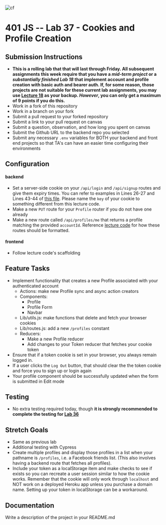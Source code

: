 ![cf](https://i.imgur.com/7v5ASc8.png) 
# 401 JS --  Lab 37 - Cookies and Profile Creation
## Submission Instructions
  * **This is a rolling lab that that will last through Friday. All subsequent assignments this week require that you have a *mid-term project* or a *substantially finished Lab 18* that implement account and profile creation with basic auth and bearer auth. If, for some reason, those projects are not suitable for these current lab assignments, you may use [Lecture 18](https://github.com/codefellows/seattle-javascript-401d25/tree/master/back-end/18-asset-management) as your backup. *However*, you can only get a maximum of 9 points if you do this.**
  * Work in a fork of this repository
  * Work in a branch on your fork
  * Submit a pull request to your forked repository
  * Submit a link to your pull request on canvas
  * Submit a question, observation, and how long you spent on canvas  
  * Submit the Github URL to the backend repo you selected
  * Submit any necessary `.env` variables for BOTH your backend and front end projects so that TA's can have an easier time configuring their environments

## Configuration  
#### backend
* Set a server-side cookie on your `/api/login` and `/api/signup` routes and give them expiry times. You can refer to examples in Lines 26-27 and Lines 43-44 of [this file](https://github.com/codefellows/seattle-javascript-401d25/blob/master/back-end/18-asset-management/aws-s3-asset-mgt/src/router/auth-router.js). Please name the `key` of your cookie to something different from this lecture code.
* Make a new `PUT` route for your `Profile` router if you do not have one already
* Make a new route called `/api/profiles/me` that returns a profile matching the provided `accountId`. Reference [lecture code](https://github.com/codefellows/seattle-javascript-401d25/blob/master/back-end/18-asset-management/aws-s3-asset-mgt/src/router/profile-router.js) for how these routes should be formatted.

#### frontend
* Follow lecture code's scaffolding
  
 
## Feature Tasks 
* Implement functionality that creates a new Profile associated with your authenticated account
    * Actions: make new Profile sync and async action creators
    * Components: 
        * Profile
        * Profile Form
        * Navbar
    * Lib/utils.js: make functions that delete and fetch your browser cookies
    * Lib/routes.js: add a new `/profiles` constant 
    * Reducers:
        * Make a new Profile reducer
        * Add changes to your Token reducer that fetches your cookie token
* Ensure that if a token cookie is set in your browser, you always remain logged in.
* If a user clicks the `Log Out` button, that should clear the the token cookie and force you to sign up or login again
* Your profile component should be successfully updated when the form is submitted in Edit mode

 
## Testing 
 * No extra testing required today, though **it is strongly recommended to complete the testing for [Lab 36](https://github.com/seattle-javascript-401d25/36-40-fullstack-app#testing-dont-worry-about-this-today)**

 
 ## Stretch Goals
 * Same as previous lab
 * Additional testing with Cypress
 * Create multiple profiles and display those profiles in a list when your pathname is `/profiles`, i.e. a Facebook friends list. (This also involves having a backend route that fetches all profiles).
 * Include your token as a localStorage item and make checks to see if exists so you can recreate a user session similar to how the cookie works. Remember that the cookie will only work through `localhost` and NOT work on a deployed Heroku app unless you purchase a domain name. Setting up your token in localStorage can be a workaround.
 

##  Documentation  
Write a description of the project in your README.md
